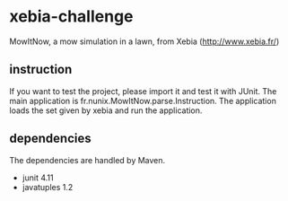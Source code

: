 xebia-challenge
===============

MowItNow, a mow simulation in a lawn, from Xebia (http://www.xebia.fr/)

instruction
-----------

If you want to test the project, please import it and test it with JUnit. 
The main application is fr.nunix.MowItNow.parse.Instruction. The application loads the set given by xebia and run the application. 

dependencies
------------

The dependencies are handled by Maven. 
* junit 4.11
* javatuples 1.2
